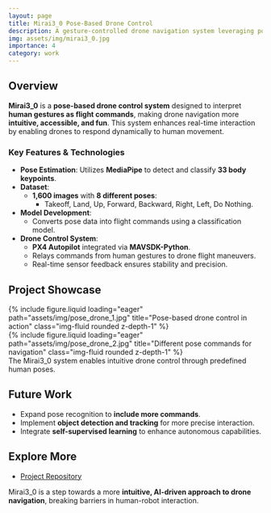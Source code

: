 ```yaml
---
layout: page
title: Mirai3_0 Pose-Based Drone Control
description: A gesture-controlled drone navigation system leveraging pose estimation for a seamless user experience.
img: assets/img/mirai3_0.jpg
importance: 4
category: work
---
```


## Overview
**Mirai3_0** is a **pose-based drone control system** designed to interpret **human gestures as flight commands**, making drone navigation more **intuitive, accessible, and fun**. This system enhances real-time interaction by enabling drones to respond dynamically to human movement.

### **Key Features & Technologies**
- **Pose Estimation**: Utilizes **MediaPipe** to detect and classify **33 body keypoints**.
- **Dataset**:
  - **1,600 images** with **8 different poses**:
    - Takeoff, Land, Up, Forward, Backward, Right, Left, Do Nothing.
- **Model Development**:
  - Converts pose data into flight commands using a classification model.
- **Drone Control System**:
  - **PX4 Autopilot** integrated via **MAVSDK-Python**.
  - Relays commands from human gestures to drone flight maneuvers.
  - Real-time sensor feedback ensures stability and precision.

## Project Showcase

<div class="row">
    <div class="col-sm mt-3 mt-md-0">
        {% include figure.liquid loading="eager" path="assets/img/pose_drone_1.jpg" title="Pose-based drone control in action" class="img-fluid rounded z-depth-1" %}
    </div>
    <div class="col-sm mt-3 mt-md-0">
        {% include figure.liquid loading="eager" path="assets/img/pose_drone_2.jpg" title="Different pose commands for navigation" class="img-fluid rounded z-depth-1" %}
    </div>
</div>
<div class="caption">
    The Mirai3_0 system enables intuitive drone control through predefined human poses.
</div>

## Future Work
- Expand pose recognition to **include more commands**.
- Implement **object detection and tracking** for more precise interaction.
- Integrate **self-supervised learning** to enhance autonomous capabilities.

## Explore More
- [Project Repository](https://github.com/abhismirai10/Gesture_Control_Drone)

Mirai3_0 is a step towards a more **intuitive, AI-driven approach to drone navigation**, breaking barriers in human-robot interaction.